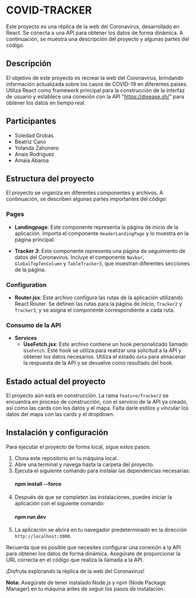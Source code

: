 # COVID-TRACKER

Este proyecto es una réplica de la web del Coronavirus, desarrollado en React. Se conecta a una API para obtener los datos de forma dinámica. A continuación, se muestra una descripción del proyecto y algunas partes del código.

## Descripción

El objetivo de este proyecto es recrear la web del Coronavirus, brindando información actualizada sobre los casos de COVID-19 en diferentes países. Utiliza React como framework principal para la construcción de la interfaz de usuario y establece una conexión con la API "https://disease.sh/" para obtener los datos en tiempo real.

## Participantes

- Soledad Grobas
- Beatriz Cano
- Yolanda Zahonero
- Anais Rodriguez
- Amaia Abaroa

## Estructura del proyecto

El proyecto se organiza en diferentes componentes y archivos. A continuación, se describen algunas partes importantes del código:

### Pages

- **Landingpage**: Este componente representa la página de inicio de la aplicación. Importa el componente `HeaderLandingPage` y lo muestra en la página principal.

- **Tracker 3**: Este componente representa una página de seguimiento de datos del Coronavirus. Incluye el componente `Navbar`, `GlobalTopTenColumn` y `TableTracker3`, que muestran diferentes secciones de la página.

### Configuration

- **Router.jsx**: Este archivo configura las rutas de la aplicación utilizando React Router. Se definen las rutas para la página de inicio, `Tracker2` y `Tracker3`, y se asigna el componente correspondiente a cada ruta.

### Consumo de la API

- **Services**
  - **UseFetch.jsx**: Este archivo contiene un hook personalizado llamado `UseFetch`. Este hook se utiliza para realizar una solicitud a la API y obtener los datos necesarios. Utiliza el estado `data` para almacenar la respuesta de la API y se devuelve como resultado del hook.

## Estado actual del proyecto

El proyecto aún está en construcción. La rama `feature/Tracker2` se encuentra en proceso de construcción, con el servicio de la API ya creado, así como las cards con los datos y el mapa. Falta darle estilos y vincular los datos del mapa con las cards y el dropdown.

## Instalación y configuración

Para ejecutar el proyecto de forma local, sigue estos pasos:

1. Clona este repositorio en tu máquina local.
2. Abre una terminal y navega hasta la carpeta del proyecto.
3. Ejecuta el siguiente comando para instalar las dependencias necesarias:
      #### npm install --force
4. Después de que se completen las instalaciones, puedes iniciar la aplicación con el siguiente comando:
      #### npm run dev
5. La aplicación se abrirá en tu navegador predeterminado en la dirección `http://localhost:3000`.

Recuerda que es posible que necesites configurar una conexión a la API para obtener los datos de forma dinámica. Asegúrate de proporcionar la URL correcta en el código que realiza la llamada a la API.

¡Disfruta explorando la réplica de la web del Coronavirus!

**Nota:** Asegúrate de tener instalado Node.js y npm (Node Package Manager) en tu máquina antes de seguir los pasos de instalación.
